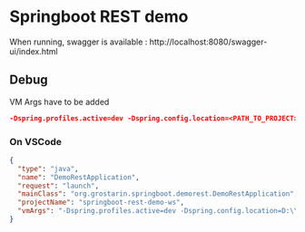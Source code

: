 # Springboot REST demo

When running, swagger is available : http://localhost:8080/swagger-ui/index.html

## Debug

VM Args have to be added

```json
-Dspring.profiles.active=dev -Dspring.config.location=<PATH_TO_PROJECT>/springboot-rest-demo-config/src/main/resources/springboot-rest-demo.yml
```

### On VSCode

```json
{
  "type": "java",
  "name": "DemoRestApplication",
  "request": "launch",
  "mainClass": "org.grostarin.springboot.demorest.DemoRestApplication",
  "projectName": "springboot-rest-demo-ws",
  "vmArgs": "-Dspring.profiles.active=dev -Dspring.config.location=D:\\DevOps\\TP\\springboot-rest-demo\\springboot-rest-demo-config\\src\\main\\resourcesspringboot-rest-demo.yml"
}
```
